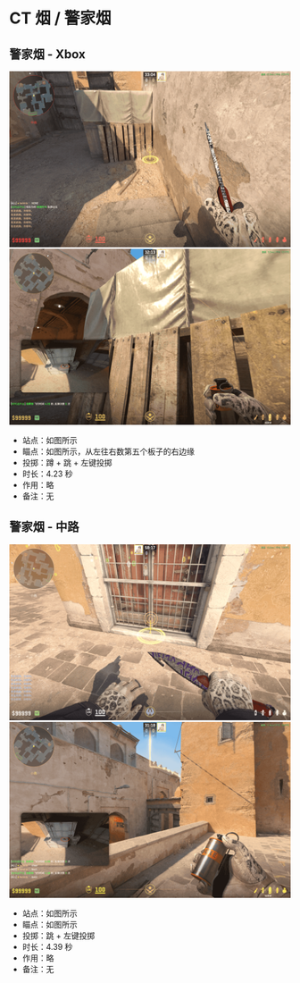 # CT 烟 / 警家烟

## 警家烟 - Xbox

![警家烟 - Xbox - 站位](../../../../images/炙热沙城/警家烟-Xbox-站位.png)
![警家烟 - Xbox - 瞄点](../../../../images/炙热沙城/警家烟-Xbox-瞄点.png)

- 站点：如图所示
- 瞄点：如图所示，从左往右数第五个板子的右边缘
- 投掷：蹲 + 跳 + 左键投掷
- 时长：4.23 秒
- 作用：略
- 备注：无


## 警家烟 - 中路

![警家烟 - 中路 - 站位](../../../../images/炙热沙城/警家烟-中路-站位.png)
![警家烟 - 中路 - 瞄点](../../../../images/炙热沙城/警家烟-中路-瞄点.png)

- 站点：如图所示
- 瞄点：如图所示
- 投掷：跳 + 左键投掷
- 时长：4.39 秒
- 作用：略
- 备注：无
<!-- - 演示：<https://www.bilibili.com/video/BV1Z54y1U7Zz?target=_blank> -->
